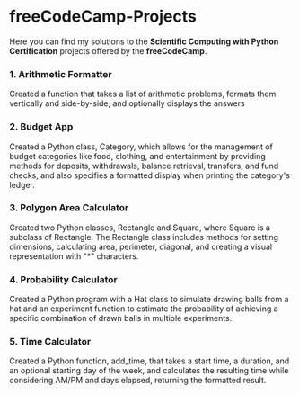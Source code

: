 # freeCodeCamp-Projects

Here you can find my solutions to the **Scientific Computing with Python Certification** projects offered by the **freeCodeCamp**. 

### 1. Arithmetic Formatter

Created a function that takes a list of arithmetic problems, formats them vertically and side-by-side, and optionally displays the answers

### 2. Budget App

Created a Python class, Category, which allows for the management of budget categories like food, clothing, and entertainment by providing methods for deposits, withdrawals, balance retrieval, transfers, and fund checks, and also specifies a formatted display when printing the category's ledger.

### 3. Polygon Area Calculator

Created two Python classes, Rectangle and Square, where Square is a subclass of Rectangle. The Rectangle class includes methods for setting dimensions, calculating area, perimeter, diagonal, and creating a visual representation with "*" characters.

### 4. Probability Calculator

Created a Python program with a Hat class to simulate drawing balls from a hat and an experiment function to estimate the probability of achieving a specific combination of drawn balls in multiple experiments.

### 5. Time Calculator

Created a Python function, add_time, that takes a start time, a duration, and an optional starting day of the week, and calculates the resulting time while considering AM/PM and days elapsed, returning the formatted result.
